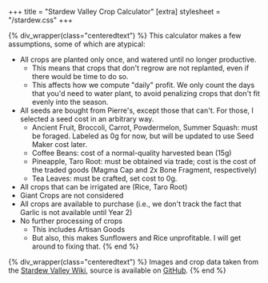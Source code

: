 +++
title = "Stardew Valley Crop Calculator"
[extra]
stylesheet = "/stardew.css"
+++

<script src="/js/crops.js" async></script>

<div id="root"></div>

{% div_wrapper(class="centeredtext") %}
This calculator makes a few assumptions, some of which are atypical:
- All crops are planted only once, and watered until no longer productive.
  - This means that crops that don't regrow are not replanted, even if there would be time to do so.
  - This affects how we compute "daily" profit. We only count the days that you'd need to water plant, to avoid penalizing crops that don't fit evenly into the season.
- All seeds are bought from Pierre's, except those that can't. For those, I selected a seed cost in an arbitrary way.
  - Ancient Fruit, Broccoli, Carrot, Powdermelon, Summer Squash: must be foraged. Labeled as 0g for now, but will be updated to use Seed Maker cost later.
  - Coffee Beans: cost of a normal-quality harvested bean (15g)
  - Pineapple, Taro Root: must be obtained via trade; cost is the cost of the traded goods (Magma Cap and 2x Bone Fragment, respectively)
  - Tea Leaves: must be crafted, set cost to 0g.
- All crops that can be irrigated are (Rice, Taro Root)
- Giant Crops are not considered
- All crops are available to purchase (i.e., we don't track the fact that Garlic is not available until Year 2)
- No further processing of crops
  - This includes Artisan Goods
  - But also, this makes Sunflowers and Rice unprofitable. I will get around to fixing that.
{% end %}

{% div_wrapper(class="centeredtext") %}
Images and crop data taken from the [Stardew Valley Wiki](https://stardewvalleywiki.com/Crops), source is available on [GitHub](https://github.com/HenrySwanson/HenrySwanson.github.io).
{% end %}
